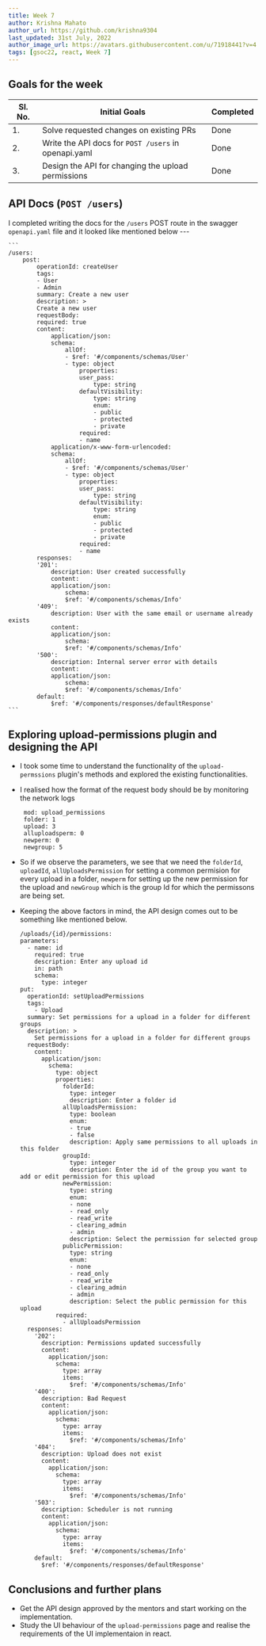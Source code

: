 ```yaml
---
title: Week 7
author: Krishna Mahato
author_url: https://github.com/krishna9304
last_updated: 31st July, 2022
author_image_url: https://avatars.githubusercontent.com/u/71918441?v=4
tags: [gsoc22, react, Week 7]
---
```


<!--
SPDX-License-Identifier: CC-BY-SA-4.0

SPDX-FileCopyrightText: 2022 Krishna Mahato <krishhtrishh9304@gmail.com>
-->

## Goals for the week

| Sl. No. | Initial Goals                                        | Completed |
| ------- | ---------------------------------------------------- | --------- |
| 1.      | Solve requested changes on existing PRs              | Done      |
| 2.      | Write the API docs for `POST /users` in openapi.yaml | Done      |
| 3.      | Design the API for changing the upload permissions   | Done      |

## API Docs (`POST /users`)

I completed writing the docs for the `/users` POST route in the swagger `openapi.yaml` file and it looked like mentioned below ---

    ```
    /users:
        post:
            operationId: createUser
            tags:
            - User
            - Admin
            summary: Create a new user
            description: >
            Create a new user
            requestBody:
            required: true
            content:
                application/json:
                schema:
                    allOf:
                    - $ref: '#/components/schemas/User'
                    - type: object
                        properties:
                        user_pass:
                            type: string
                        defaultVisibility:
                            type: string
                            enum:
                            - public
                            - protected
                            - private
                        required:
                        - name
                application/x-www-form-urlencoded:
                schema:
                    allOf:
                    - $ref: '#/components/schemas/User'
                    - type: object
                        properties:
                        user_pass:
                            type: string
                        defaultVisibility:
                            type: string
                            enum:
                            - public
                            - protected
                            - private
                        required:
                        - name
            responses:
            '201':
                description: User created successfully
                content:
                application/json:
                    schema:
                    $ref: '#/components/schemas/Info'
            '409':
                description: User with the same email or username already exists
                content:
                application/json:
                    schema:
                    $ref: '#/components/schemas/Info'
            '500':
                description: Internal server error with details
                content:
                application/json:
                    schema:
                    $ref: '#/components/schemas/Info'
            default:
                $ref: '#/components/responses/defaultResponse'
    ```

## Exploring upload-permissions plugin and designing the API

- I took some time to understand the functionality of the `upload-permssions` plugin's methods and explored the existing functionalities.
- I realised how the format of the request body should be by monitoring the network logs
  ```
   mod: upload_permissions
   folder: 1
   upload: 3
   alluploadsperm: 0
   newperm: 0
   newgroup: 5
  ```
- So if we observe the parameters, we see that we need the `folderId`, `uploadId`, `allUploadsPermission` for setting a common permision for every upload in a folder, `newperm` for setting up the new permission for the upload and `newGroup` which is the group Id for which the permissons are being set.

- Keeping the above factors in mind, the API design comes out to be something like mentioned below.
  ```
  /uploads/{id}/permissions:
  parameters:
    - name: id
      required: true
      description: Enter any upload id
      in: path
      schema:
        type: integer
  put:
    operationId: setUploadPermissions
    tags:
      - Upload
    summary: Set permissions for a upload in a folder for different groups
    description: >
      Set permissions for a upload in a folder for different groups
    requestBody:
      content:
        application/json:
          schema:
            type: object
            properties:
              folderId:
                type: integer
                description: Enter a folder id
              allUploadsPermission:
                type: boolean
                enum:
                - true
                - false
                description: Apply same permissions to all uploads in this folder
              groupId:
                type: integer
                description: Enter the id of the group you want to add or edit permission for this upload
              newPermission:
                type: string
                enum:
                - none
                - read_only
                - read_write
                - clearing_admin
                - admin
                description: Select the permission for selected group
              publicPermission:
                type: string
                enum:
                - none
                - read_only
                - read_write
                - clearing_admin
                - admin
                description: Select the public permission for this upload
            required:
              - allUploadsPermission
    responses:
      '202':
        description: Permissions updated successfully
        content:
          application/json:
            schema:
              type: array
              items:
                $ref: '#/components/schemas/Info'
      '400':
        description: Bad Request
        content:
          application/json:
            schema:
              type: array
              items:
                $ref: '#/components/schemas/Info'
      '404':
        description: Upload does not exist
        content:
          application/json:
            schema:
              type: array
              items:
                $ref: '#/components/schemas/Info'
      '503':
        description: Scheduler is not running
        content:
          application/json:
            schema:
              type: array
              items:
                $ref: '#/components/schemas/Info'
      default:
        $ref: '#/components/responses/defaultResponse'
  ```

## Conclusions and further plans

- Get the API design approved by the mentors and start working on the implementation.
- Study the UI behaviour of the `upload-permissions` page and realise the requirements of the UI implementaion in react.
